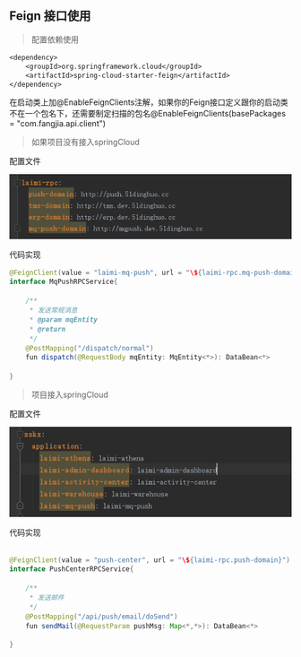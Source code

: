 
## Feign 接口使用

> 配置依赖使用

```
<dependency>
    <groupId>org.springframework.cloud</groupId>
    <artifactId>spring-cloud-starter-feign</artifactId>
</dependency>
```
在启动类上加@EnableFeignClients注解，如果你的Feign接口定义跟你的启动类不在一个包名下，还需要制定扫描的包名@EnableFeignClients(basePackages = "com.fangjia.api.client")

> 如果项目没有接入springCloud

配置文件

![](image/2018-09-25-11-50-39.png)

代码实现
```java
@FeignClient(value = "laimi-mq-push", url = "\${laimi-rpc.mq-push-domain}")
interface MqPushRPCService{

    /**
     * 发送常规消息
     * @param mqEntity
     * @return
     */
    @PostMapping("/dispatch/normal")
    fun dispatch(@RequestBody mqEntity: MqEntity<*>): DataBean<*>

}

```

> 项目接入springCloud

配置文件

![](image/2018-09-25-11-54-04.png)

代码实现
```java

@FeignClient(value = "push-center", url = "\${laimi-rpc.push-domain}")
interface PushCenterRPCService{

    /**
     * 发送邮件
     */
    @PostMapping("/api/push/email/doSend")
    fun sendMail(@RequestParam pushMsg: Map<*,*>): DataBean<*>

}

```

